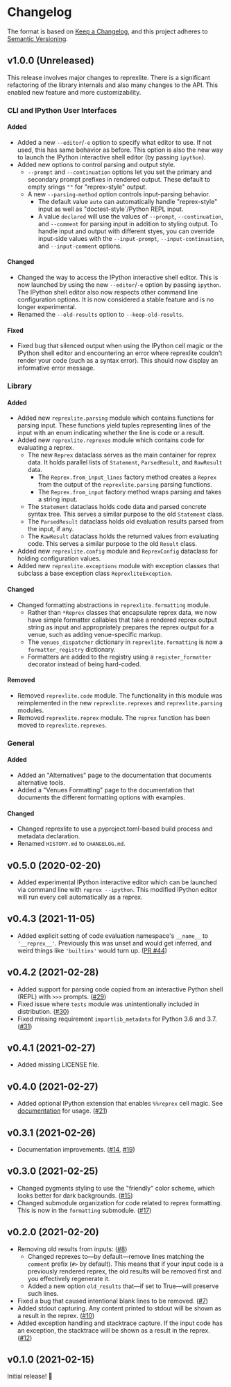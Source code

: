 # Changelog

The format is based on [Keep a Changelog](https://keepachangelog.com/en/1.0.0/),
and this project adheres to [Semantic Versioning](https://semver.org/spec/v2.0.0.html).

## v1.0.0 (Unreleased)

This release involves major changes to reprexlite. There is a significant refactoring of the library internals and also many changes to the API. This enabled new feature and more customizability.

### CLI and IPython User Interfaces

#### Added

- Added a new `--editor`/`-e` option to specify what editor to use. If not used, this has same behavior as before. This option is also the new way to launch the IPython interactive shell editor (by passing `ipython`).
- Added new options to control parsing and output style.
  - `--prompt` and `--continuation` options let you set the primary and secondary prompt prefixes in rendered output. These default to empty srings `""` for "reprex-style" output.
  - A new `--parsing-method` option controls input-parsing behavior.
    - The default value `auto` can automatically handle "reprex-style" input as well as "doctest-style`/Python REPL input.
    - A value `declared` will use the values of `--prompt`, `--continuation`, and `--comment` for parsing input in addition to styling output. To handle input and output with different styes, you can override input-side values with the `--input-prompt`, `--input-continuation`, and `--input-comment` options.

#### Changed

- Changed the way to access the IPython interactive shell editor. This is now launched by using the new `--editor`/`-e` option by passing `ipython`. The IPython shell editor also now respects other command line configuration options. It is now considered a stable feature and is no longer experimental.
- Renamed the `--old-results` option to `--keep-old-results`.

#### Fixed

- Fixed bug that silenced output when using the IPython cell magic or the IPython shell editor and encountering an error where reprexlite couldn't render your code (such as a syntax error). This should now display an informative error message.

### Library

#### Added

- Added new `reprexlite.parsing` module which contains functions for parsing input. These functions yield tuples representing lines of the input with an enum indicating whether the line is code or a result.
- Added new `reprexlite.reprexes` module which contains code for evaluating a reprex.
  - The new `Reprex` dataclass serves as the main container for reprex data. It holds parallel lists of `Statement`, `ParsedResult`, and `RawResult` data.
    - The `Reprex.from_input_lines` factory method creates a `Reprex` from the output of the `reprexlite.parsing` parsing functions.
    - The `Reprex.from_input` factory method wraps parsing and takes a string input.
  - The `Statement` dataclass holds code data and parsed concrete syntax tree. This serves a similar purpose to the old `Statement` class.
  - The `ParsedResult` dataclass holds old evaluation results parsed from the input, if any.
  - The `RawResult` dataclass holds the returned values from evaluating code. This serves a similar purpose to the old `Result` class.
- Added new `reprexlite.config` module and `ReprexConfig` dataclass for holding configuration values.
- Added new `reprexlite.exceptions` module with exception classes that subclass a base exception class `ReprexliteException`.

#### Changed

- Changed formatting abstractions in `reprexlite.formatting` module.
  - Rather than `*Reprex` classes that encapsulate reprex data, we now have simple formatter callables that take a rendered reprex output string as input and appropriately prepares the reprex output for a venue, such as adding venue-specific markup.
  - The `venues_dispatcher` dictionary in `reprexlite.formatting` is now a `formatter_registry` dictionary.
  - Formatters are added to the registry using a `register_formatter` decorator instead of being hard-coded.

#### Removed

- Removed `reprexlite.code` module. The functionality in this module was reimplemented in the new `reprexlite.reprexes` and `reprexlite.parsing` modules.
- Removed `reprexlite.reprex` module. The `reprex` function has been moved to `reprexlite.reprexes`.

### General

#### Added

- Added an "Alternatives" page to the documentation that documents alternative tools.
- Added a "Venues Formatting" page to the documentation that documents the different formatting options with examples.

#### Changed

- Changed reprexlite to use a pyproject.toml-based build process and metadata declaration.
- Renamed `HISTORY.md` to `CHANGELOG.md`.

## v0.5.0 (2020-02-20)

- Added experimental IPython interactive editor which can be launched via command line with `reprex --ipython`. This modified IPython editor will run every cell automatically as a reprex.

## v0.4.3 (2021-11-05)

- Added explicit setting of code evaluation namespace's `__name__` to `'__reprex__'`. Previously this was unset and would get inferred, and weird things like `'builtins'` would turn up. ([PR #44](https://github.com/jayqi/reprexlite/pull/44))

## v0.4.2 (2021-02-28)

- Added support for parsing code copied from an interactive Python shell (REPL) with `>>>` prompts. ([#29](https://github.com/jayqi/reprexlite/pull/29))
- Fixed issue where `tests` module was unintentionally included in distribution. ([#30](https://github.com/jayqi/reprexlite/pull/30))
- Fixed missing requirement `importlib_metadata` for Python 3.6 and 3.7. ([#31](https://github.com/jayqi/reprexlite/pull/31))

## v0.4.1 (2021-02-27)

- Added missing LICENSE file.

## v0.4.0 (2021-02-27)

- Added optional IPython extension that enables `%%reprex` cell magic. See [documentation](https://jayqi.github.io/reprexlite/stable/ipython-jupyter-magic/) for usage. ([#21](https://github.com/jayqi/reprexlite/pull/21))

## v0.3.1 (2021-02-26)

- Documentation improvements. ([#14](https://github.com/jayqi/reprexlite/pull/14), [#19](https://github.com/jayqi/reprexlite/pull/19))

## v0.3.0 (2021-02-25)

- Changed pygments styling to use the "friendly" color scheme, which looks better for dark backgrounds. ([#15](https://github.com/jayqi/reprexlite/pull/15))
- Changed submodule organization for code related to reprex formatting. This is now in the `formatting` submodule. ([#17](https://github.com/jayqi/reprexlite/pull/17))

## v0.2.0 (2021-02-20)

- Removing old results from inputs: ([#8](https://github.com/jayqi/reprexlite/pull/8))
  - Changed reprexes to—by default—remove lines matching the `comment` prefix (`#>` by default). This means that if your input code is a previously rendered reprex, the old results will be removed first and you effectively regenerate it.
  - Added a new option `old_results` that—if set to True—will preserve such lines.
- Fixed a bug that caused intentional blank lines to be removed. ([#7](https://github.com/jayqi/reprexlite/pull/7))
- Added stdout capturing. Any content printed to stdout will be shown as a result in the reprex. ([#10](https://github.com/jayqi/reprexlite/pull/10))
- Added exception handling and stacktrace capture. If the input code has an exception, the stacktrace will be shown as a result in the reprex. ([#12](https://github.com/jayqi/reprexlite/pull/12))

## v0.1.0 (2021-02-15)

Initial release! 🎉
